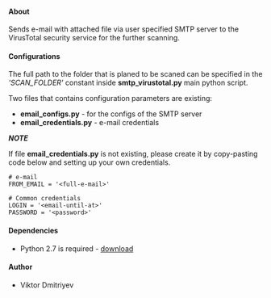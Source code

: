 #### About

Sends e-mail with attached file via user specified SMTP server to the VirusTotal security service for the further scanning.

#### Configurations

The full path to the folder that is planed to be scaned can be specified in the *'SCAN_FOLDER'* constant inside **smtp_virustotal.py** main python script.

Two files that contains configuration parameters are existing:
* **email_configs.py** - for the configs of the SMTP server
* **email_credentials.py** - e-mail credentials

***NOTE***

If file **email_credentials.py** is not existing, please create it by copy-pasting code below and setting up your own credentials.
```
# e-mail
FROM_EMAIL = '<full-e-mail>'

# Common credentials
LOGIN = '<email-until-at>'
PASSWORD = '<password>'
```

#### Dependencies

* Python 2.7 is required - [download](http://www.python.org/download/)

#### Author

* Viktor Dmitriyev
